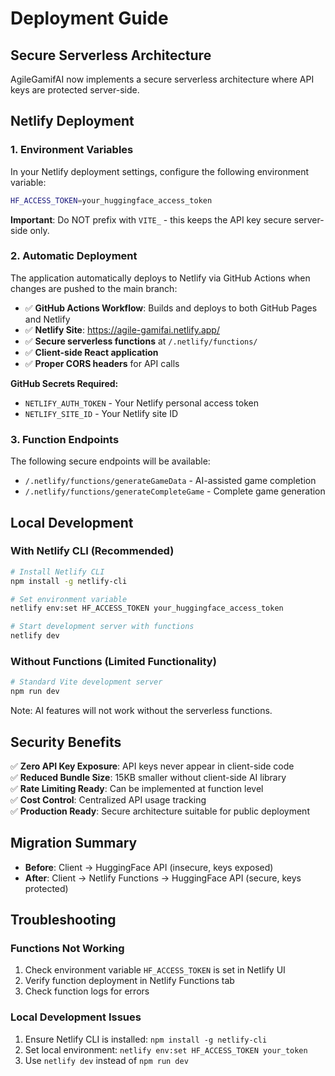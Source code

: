 # Deployment Guide

## Secure Serverless Architecture

AgileGamifAI now implements a secure serverless architecture where API keys are protected server-side.

## Netlify Deployment

### 1. Environment Variables

In your Netlify deployment settings, configure the following environment variable:

```bash
HF_ACCESS_TOKEN=your_huggingface_access_token
```

**Important**: Do NOT prefix with `VITE_` - this keeps the API key secure server-side only.

### 2. Automatic Deployment

The application automatically deploys to Netlify via GitHub Actions when changes are pushed to the main branch:

- ✅ **GitHub Actions Workflow**: Builds and deploys to both GitHub Pages and Netlify
- ✅ **Netlify Site**: https://agile-gamifai.netlify.app/
- ✅ **Secure serverless functions** at `/.netlify/functions/`
- ✅ **Client-side React application**
- ✅ **Proper CORS headers** for API calls

**GitHub Secrets Required:**
- `NETLIFY_AUTH_TOKEN` - Your Netlify personal access token
- `NETLIFY_SITE_ID` - Your Netlify site ID

### 3. Function Endpoints

The following secure endpoints will be available:

- `/.netlify/functions/generateGameData` - AI-assisted game completion
- `/.netlify/functions/generateCompleteGame` - Complete game generation

## Local Development

### With Netlify CLI (Recommended)

```bash
# Install Netlify CLI
npm install -g netlify-cli

# Set environment variable
netlify env:set HF_ACCESS_TOKEN your_huggingface_access_token

# Start development server with functions
netlify dev
```

### Without Functions (Limited Functionality)

```bash
# Standard Vite development server
npm run dev
```

Note: AI features will not work without the serverless functions.

## Security Benefits

✅ **Zero API Key Exposure**: API keys never appear in client-side code  
✅ **Reduced Bundle Size**: 15KB smaller without client-side AI library  
✅ **Rate Limiting Ready**: Can be implemented at function level  
✅ **Cost Control**: Centralized API usage tracking  
✅ **Production Ready**: Secure architecture suitable for public deployment  

## Migration Summary

- **Before**: Client → HuggingFace API (insecure, keys exposed)
- **After**: Client → Netlify Functions → HuggingFace API (secure, keys protected)

## Troubleshooting

### Functions Not Working

1. Check environment variable `HF_ACCESS_TOKEN` is set in Netlify UI
2. Verify function deployment in Netlify Functions tab
3. Check function logs for errors

### Local Development Issues

1. Ensure Netlify CLI is installed: `npm install -g netlify-cli`
2. Set local environment: `netlify env:set HF_ACCESS_TOKEN your_token`
3. Use `netlify dev` instead of `npm run dev`